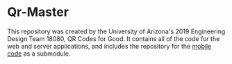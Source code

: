 # Qr-Master

This repository was created by the University of Arizona's 2019 Engineering Design Team 18080, QR Codes for Good.
It contains all of the code for the web and server applications, and includes
the repository for the [mobile code](https://github.com/muneebmahmed/ms-qr-codes-good) as a submodule.
